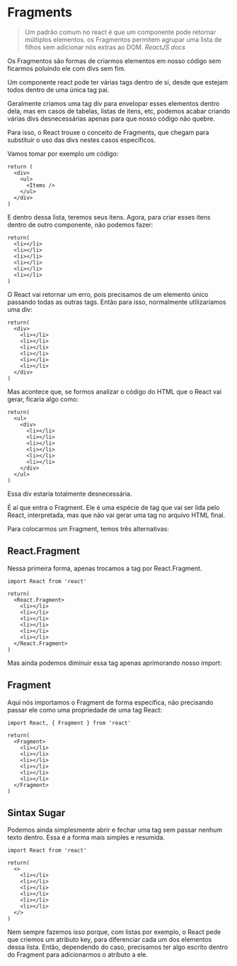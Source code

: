 # Fragments

>Um padrão comum no react é que um componente pode retornar múltiplos elementos. os Fragmentos permitem agrupar uma lista de filhos sem adicionar nós extras ao DOM. *ReactJS docs*

Os Fragmentos são formas de criarmos elementos em nosso código sem ficarmos poluindo ele com divs sem fim.

Um componente react pode ter várias tags dentro de si, desde que estejam todos dentro de uma única tag pai.

Geralmente criamos uma tag div para envelopar esses elementos dentro dela, mas em casos de tabelas, listas de itens, etc, podemos acabar criando várias divs desnecessárias apenas para que nosso código não quebre.

Para isso, o React trouxe o conceito de Fragments, que chegam para substituir o uso das divs nestes casos específicos.

Vamos tomar por exemplo um código:

```JS
return (
  <div>
    <ul>
      <Items />
    </ul>
  </div>
)
```

E dentro dessa lista, teremos seus itens. Agora, para criar esses itens dentro de outro componente, não podemos fazer:

```JS
return(
  <li></li>
  <li></li>
  <li></li>
  <li></li>
  <li></li>
  <li></li>
)
```

O React vai retornar um erro, pois precisamos de um elemento único passando todas as outras tags. Então para isso, normalmente utilizaríamos uma div:

```JS
return(
  <div>
    <li></li>
    <li></li>
    <li></li>
    <li></li>
    <li></li>
    <li></li>
  </div>
)
```

Mas acontece que, se formos analizar o código do HTML que o React vai gerar, ficaria algo como:

```JS
return(
  <ul>
    <div>
      <li></li>
      <li></li>
      <li></li>
      <li></li>
      <li></li>
      <li></li>
    </div>
  </ul>
)
```
Essa div estaria totalmente desnecessária.

É aí que entra o Fragment. Ele é uma espécie de tag que vai ser lida pelo React, interpretada, mas que não vai gerar uma tag no arquivo HTML final.

Para colocarmos um Fragment, temos três alternativas:

## React.Fragment

Nessa primeira forma, apenas trocamos a tag por React.Fragment.

```JS
import React from 'react'

return(
  <React.Fragment>
    <li></li>
    <li></li>
    <li></li>
    <li></li>
    <li></li>
    <li></li>
  </React.Fragment>
)
```

Mas ainda podemos diminuir essa tag apenas aprimorando nosso import:

## Fragment

Aqui nós importamos o Fragment de forma específica, não precisando passar ele como uma propriedade de uma tag React:

```JS
import React, { Fragment } from 'react'

return(
  <Fragment>
    <li></li>
    <li></li>
    <li></li>
    <li></li>
    <li></li>
    <li></li>
  </Fragment>
)
```

## Sintax Sugar

Podemos ainda simplesmente abrir e fechar uma tag sem passar nenhum texto dentro. Essa é a forma mais simples e resumida.

```JS
import React from 'react'

return(
  <>
    <li></li>
    <li></li>
    <li></li>
    <li></li>
    <li></li>
    <li></li>
  </>
)
```

Nem sempre fazemos isso porque, com listas por exemplo, o React pede que criemos um atributo key, para diferenciar cada um dos elementos dessa lista. Então, dependendo do caso, precisamos ter algo escrito dentro do Fragment para adicionarmos o atributo a ele.
